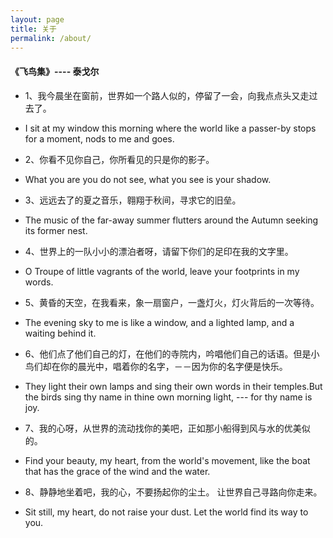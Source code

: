 ```yaml
---
layout: page
title: 关于
permalink: /about/
---
```


#### 《飞鸟集》---- 泰戈尔

* 1、我今晨坐在窗前，世界如一个路人似的，停留了一会，向我点点头又走过去了。　　　　　　　　　　　　　　　　　　　　　　　　　　　　　　
* I sit at my window this morning where the world like a passer-by stops
for a moment, nods to me and goes.

* 2、你看不见你自己，你所看见的只是你的影子。
* What you are you do not see, what you see is your shadow.

* 3、远远去了的夏之音乐，翱翔于秋间，寻求它的旧垒。　　　　　　　　　　
* The music of the far-away summer flutters around the Autumn seeking
its former nest.

* 4、世界上的一队小小的漂泊者呀，请留下你们的足印在我的文字里。　　　
* O Troupe of little vagrants of the world, leave your footprints in my words.

* 5、黄昏的天空，在我看来，象一扇窗户，一盏灯火，灯火背后的一次等待。
* The evening sky to me is like a window, and a lighted lamp,
and a waiting behind it.

* 6、他们点了他们自己的灯，在他们的寺院内，吟唱他们自己的话语。但是小鸟们却在你的晨光中，唱着你的名字，－－因为你的名字便是快乐。
* They light their own lamps and sing their own words in their temples.But the birds sing thy name in thine own morning light, --- for thy
name is joy.

* 7、我的心呀，从世界的流动找你的美吧，正如那小船得到风与水的优美似的。
* Find your beauty, my heart, from the world's movement, like the boat that has the grace of the wind and the water.

* 8、静静地坐着吧，我的心，不要扬起你的尘土。
让世界自己寻路向你走来。
* Sit still, my heart, do not raise your dust.
Let the world find its way to you.